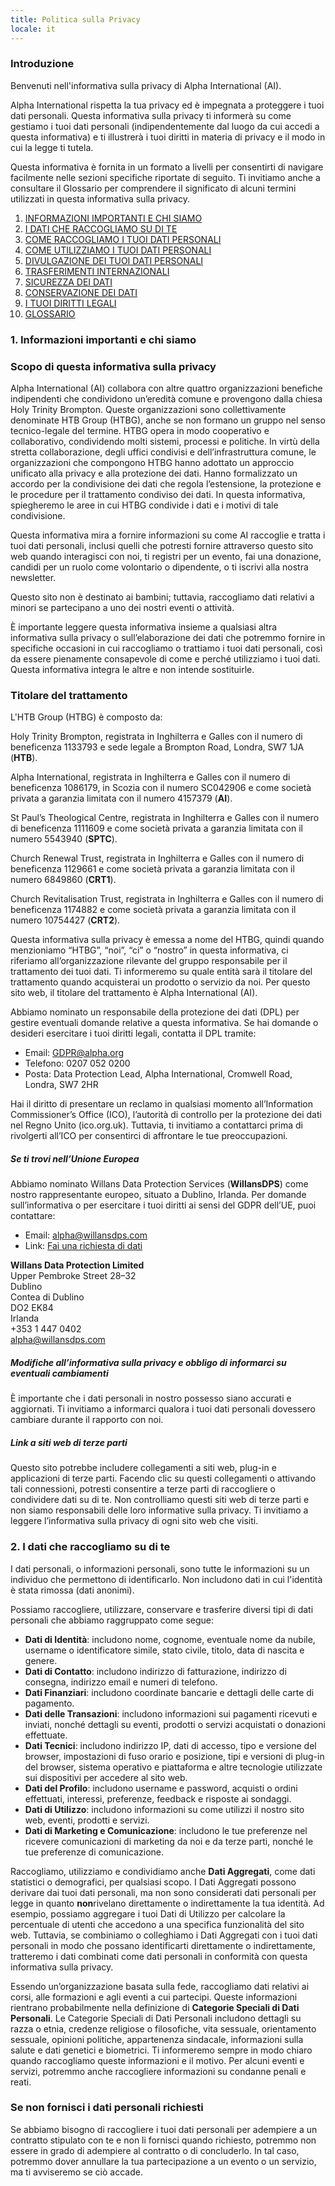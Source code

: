 ```yaml
---
title: Politica sulla Privacy
locale: it
---
```

### **Introduzione**

Benvenuti nell'informativa sulla privacy di Alpha International (AI).

Alpha International rispetta la tua privacy ed è impegnata a proteggere i tuoi dati personali. Questa informativa sulla privacy ti informerà su come gestiamo i tuoi dati personali (indipendentemente dal luogo da cui accedi a questa informativa) e ti illustrerà i tuoi diritti in materia di privacy e il modo in cui la legge ti tutela.

Questa informativa è fornita in un formato a livelli per consentirti di navigare facilmente nelle sezioni specifiche riportate di seguito. Ti invitiamo anche a consultare il Glossario per comprendere il significato di alcuni termini utilizzati in questa informativa sulla privacy.

1. [INFORMAZIONI IMPORTANTI E CHI SIAMO](https://www.alpha.org/privacy-policy/#1)
2. [I DATI CHE RACCOGLIAMO SU DI TE](https://www.alpha.org/privacy-policy/#2)
3. [COME RACCOGLIAMO I TUOI DATI PERSONALI](https://www.alpha.org/privacy-policy/#3)
4. [COME UTILIZZIAMO I TUOI DATI PERSONALI](https://www.alpha.org/privacy-policy/#4)
5. [DIVULGAZIONE DEI TUOI DATI PERSONALI](https://www.alpha.org/privacy-policy/#5)
6. [TRASFERIMENTI INTERNAZIONALI](https://www.alpha.org/privacy-policy/#6)
7. [SICUREZZA DEI DATI](https://www.alpha.org/privacy-policy/#7)
8. [CONSERVAZIONE DEI DATI](https://www.alpha.org/privacy-policy/#8)
9. [I TUOI DIRITTI LEGALI](https://www.alpha.org/privacy-policy/#9)
10. [GLOSSARIO](https://www.alpha.org/privacy-policy/#10)

### 1. Informazioni importanti e chi siamo

### Scopo di questa informativa sulla privacy

Alpha International (AI) collabora con altre quattro organizzazioni benefiche indipendenti che condividono un’eredità comune e provengono dalla chiesa Holy Trinity Brompton. Queste organizzazioni sono collettivamente denominate HTB Group (HTBG), anche se non formano un gruppo nel senso tecnico-legale del termine. HTBG opera in modo cooperativo e collaborativo, condividendo molti sistemi, processi e politiche. In virtù della stretta collaborazione, degli uffici condivisi e dell’infrastruttura comune, le organizzazioni che compongono HTBG hanno adottato un approccio unificato alla privacy e alla protezione dei dati. Hanno formalizzato un accordo per la condivisione dei dati che regola l’estensione, la protezione e le procedure per il trattamento condiviso dei dati. In questa informativa, spiegheremo le aree in cui HTBG condivide i dati e i motivi di tale condivisione.

Questa informativa mira a fornire informazioni su come AI raccoglie e tratta i tuoi dati personali, inclusi quelli che potresti fornire attraverso questo sito web quando interagisci con noi, ti registri per un evento, fai una donazione, candidi per un ruolo come volontario o dipendente, o ti iscrivi alla nostra newsletter.

Questo sito non è destinato ai bambini; tuttavia, raccogliamo dati relativi a minori se partecipano a uno dei nostri eventi o attività.

È importante leggere questa informativa insieme a qualsiasi altra informativa sulla privacy o sull’elaborazione dei dati che potremmo fornire in specifiche occasioni in cui raccogliamo o trattiamo i tuoi dati personali, così da essere pienamente consapevole di come e perché utilizziamo i tuoi dati. Questa informativa integra le altre e non intende sostituirle.

### **Titolare del trattamento**

L'HTB Group (HTBG) è composto da:

Holy Trinity Brompton, registrata in Inghilterra e Galles con il numero di beneficenza 1133793 e sede legale a Brompton Road, Londra, SW7 1JA (**HTB**).

Alpha International, registrata in Inghilterra e Galles con il numero di beneficenza 1086179, in Scozia con il numero SC042906 e come società privata a garanzia limitata con il numero 4157379 (**AI**).

St Paul’s Theological Centre, registrata in Inghilterra e Galles con il numero di beneficenza 1111609 e come società privata a garanzia limitata con il numero 5543940 (**SPTC**).

Church Renewal Trust, registrata in Inghilterra e Galles con il numero di beneficenza 1129661 e come società privata a garanzia limitata con il numero 6849860 (**CRT1**).

Church Revitalisation Trust, registrata in Inghilterra e Galles con il numero di beneficenza 1174882 e come società privata a garanzia limitata con il numero 10754427 (**CRT2**).

Questa informativa sulla privacy è emessa a nome del HTBG, quindi quando menzioniamo “HTBG”, “noi”, “ci” o “nostro” in questa informativa, ci riferiamo all’organizzazione rilevante del gruppo responsabile per il trattamento dei tuoi dati. Ti informeremo su quale entità sarà il titolare del trattamento quando acquisterai un prodotto o servizio da noi. Per questo sito web, il titolare del trattamento è Alpha International (AI).

Abbiamo nominato un responsabile della protezione dei dati (DPL) per gestire eventuali domande relative a questa informativa. Se hai domande o desideri esercitare i tuoi diritti legali, contatta il DPL tramite:

* Email: [GDPR@alpha.org](mailto:GDPR@alpha.org)
* Telefono: 0207 052 0200
* Posta: Data Protection Lead, Alpha International, Cromwell Road, Londra, SW7 2HR

Hai il diritto di presentare un reclamo in qualsiasi momento all’Information Commissioner’s Office (ICO), l’autorità di controllo per la protezione dei dati nel Regno Unito (ico.org.uk). Tuttavia, ti invitiamo a contattarci prima di rivolgerti all’ICO per consentirci di affrontare le tue preoccupazioni.

##### **Se ti trovi nell’Unione Europea**

Abbiamo nominato Willans Data Protection Services (**WillansDPS**) come nostro rappresentante europeo, situato a Dublino, Irlanda. Per domande sull’informativa o per esercitare i tuoi diritti ai sensi del GDPR dell’UE, puoi contattare:

* Email: [alpha@willansdps.com](mailto:alpha@willansdps.com)
* Link: [Fai una richiesta di dati](https://www.willansdataprotectionservices.com/make-a-data-request)

**Willans Data Protection Limited**\
Upper Pembroke Street 28–32\
Dublino\
Contea di Dublino\
DO2 EK84\
Irlanda\
+353 1 447 0402\
[alpha@willansdps.com](mailto:alpha@willansdps.com)

##### **Modifiche all’informativa sulla privacy e obbligo di informarci su eventuali cambiamenti**

È importante che i dati personali in nostro possesso siano accurati e aggiornati. Ti invitiamo a informarci qualora i tuoi dati personali dovessero cambiare durante il rapporto con noi.

##### **Link a siti web di terze parti**

Questo sito potrebbe includere collegamenti a siti web, plug-in e applicazioni di terze parti. Facendo clic su questi collegamenti o attivando tali connessioni, potresti consentire a terze parti di raccogliere o condividere dati su di te. Non controlliamo questi siti web di terze parti e non siamo responsabili delle loro informative sulla privacy. Ti invitiamo a leggere l’informativa sulla privacy di ogni sito web che visiti.

### 2. I dati che raccogliamo su di te

I dati personali, o informazioni personali, sono tutte le informazioni su un individuo che permettono di identificarlo. Non includono dati in cui l'identità è stata rimossa (dati anonimi).

Possiamo raccogliere, utilizzare, conservare e trasferire diversi tipi di dati personali che abbiamo raggruppato come segue:

* **Dati di Identità**: includono nome, cognome, eventuale nome da nubile, username o identificatore simile, stato civile, titolo, data di nascita e genere.
* **Dati di Contatto**: includono indirizzo di fatturazione, indirizzo di consegna, indirizzo email e numeri di telefono.
* **Dati Finanziari**: includono coordinate bancarie e dettagli delle carte di pagamento.
* **Dati delle Transazioni**: includono informazioni sui pagamenti ricevuti e inviati, nonché dettagli su eventi, prodotti o servizi acquistati o donazioni effettuate.
* **Dati Tecnici**: includono indirizzo IP, dati di accesso, tipo e versione del browser, impostazioni di fuso orario e posizione, tipi e versioni di plug-in del browser, sistema operativo e piattaforma e altre tecnologie utilizzate sui dispositivi per accedere al sito web.
* **Dati del Profilo**: includono username e password, acquisti o ordini effettuati, interessi, preferenze, feedback e risposte ai sondaggi.
* **Dati di Utilizzo**: includono informazioni su come utilizzi il nostro sito web, eventi, prodotti e servizi.
* **Dati di Marketing e Comunicazione**: includono le tue preferenze nel ricevere comunicazioni di marketing da noi e da terze parti, nonché le tue preferenze di comunicazione.

Raccogliamo, utilizziamo e condividiamo anche **Dati Aggregati**, come dati statistici o demografici, per qualsiasi scopo. I Dati Aggregati possono derivare dai tuoi dati personali, ma non sono considerati dati personali per legge in quanto **non**rivelano direttamente o indirettamente la tua identità. Ad esempio, possiamo aggregare i tuoi Dati di Utilizzo per calcolare la percentuale di utenti che accedono a una specifica funzionalità del sito web. Tuttavia, se combiniamo o colleghiamo i Dati Aggregati con i tuoi dati personali in modo che possano identificarti direttamente o indirettamente, tratteremo i dati combinati come dati personali in conformità con questa informativa sulla privacy.

Essendo un’organizzazione basata sulla fede, raccogliamo dati relativi ai corsi, alle formazioni e agli eventi a cui partecipi. Queste informazioni rientrano probabilmente nella definizione di **Categorie Speciali di Dati Personali**. Le Categorie Speciali di Dati Personali includono dettagli su razza o etnia, credenze religiose o filosofiche, vita sessuale, orientamento sessuale, opinioni politiche, appartenenza sindacale, informazioni sulla salute e dati genetici e biometrici. Ti informeremo sempre in modo chiaro quando raccogliamo queste informazioni e il motivo. Per alcuni eventi e servizi, potremmo anche raccogliere informazioni su condanne penali e reati.

### Se non fornisci i dati personali richiesti

Se abbiamo bisogno di raccogliere i tuoi dati personali per adempiere a un contratto stipulato con te e non li fornisci quando richiesto, potremmo non essere in grado di adempiere al contratto o di concluderlo. In tal caso, potremmo dover annullare la tua partecipazione a un evento o un servizio, ma ti avviseremo se ciò accade.